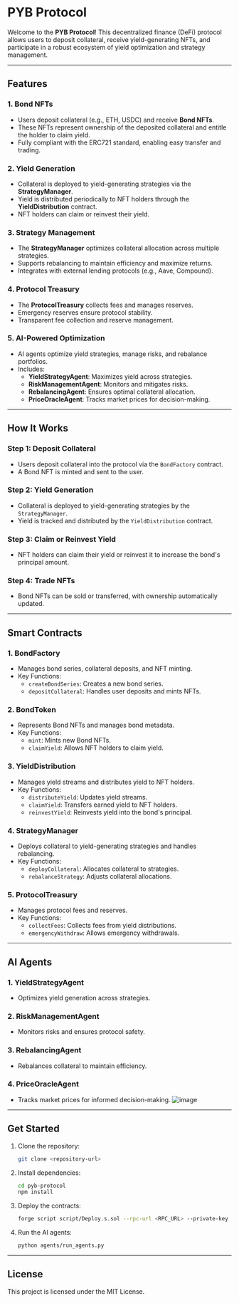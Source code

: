 # PYB Protocol

Welcome to the **PYB Protocol**! This decentralized finance (DeFi) protocol allows users to deposit collateral, receive yield-generating NFTs, and participate in a robust ecosystem of yield optimization and strategy management.

---

## **Features**

### 1. **Bond NFTs**
- Users deposit collateral (e.g., ETH, USDC) and receive **Bond NFTs**.
- These NFTs represent ownership of the deposited collateral and entitle the holder to claim yield.
- Fully compliant with the ERC721 standard, enabling easy transfer and trading.

### 2. **Yield Generation**
- Collateral is deployed to yield-generating strategies via the **StrategyManager**.
- Yield is distributed periodically to NFT holders through the **YieldDistribution** contract.
- NFT holders can claim or reinvest their yield.

### 3. **Strategy Management**
- The **StrategyManager** optimizes collateral allocation across multiple strategies.
- Supports rebalancing to maintain efficiency and maximize returns.
- Integrates with external lending protocols (e.g., Aave, Compound).

### 4. **Protocol Treasury**
- The **ProtocolTreasury** collects fees and manages reserves.
- Emergency reserves ensure protocol stability.
- Transparent fee collection and reserve management.

### 5. **AI-Powered Optimization**
- AI agents optimize yield strategies, manage risks, and rebalance portfolios.
- Includes:
  - **YieldStrategyAgent**: Maximizes yield across strategies.
  - **RiskManagementAgent**: Monitors and mitigates risks.
  - **RebalancingAgent**: Ensures optimal collateral allocation.
  - **PriceOracleAgent**: Tracks market prices for decision-making.

---

## **How It Works**

### **Step 1: Deposit Collateral**
- Users deposit collateral into the protocol via the `BondFactory` contract.
- A Bond NFT is minted and sent to the user.

### **Step 2: Yield Generation**
- Collateral is deployed to yield-generating strategies by the `StrategyManager`.
- Yield is tracked and distributed by the `YieldDistribution` contract.

### **Step 3: Claim or Reinvest Yield**
- NFT holders can claim their yield or reinvest it to increase the bond's principal amount.

### **Step 4: Trade NFTs**
- Bond NFTs can be sold or transferred, with ownership automatically updated.

---

## **Smart Contracts**

### **1. BondFactory**
- Manages bond series, collateral deposits, and NFT minting.
- Key Functions:
  - `createBondSeries`: Creates a new bond series.
  - `depositCollateral`: Handles user deposits and mints NFTs.

### **2. BondToken**
- Represents Bond NFTs and manages bond metadata.
- Key Functions:
  - `mint`: Mints new Bond NFTs.
  - `claimYield`: Allows NFT holders to claim yield.

### **3. YieldDistribution**
- Manages yield streams and distributes yield to NFT holders.
- Key Functions:
  - `distributeYield`: Updates yield streams.
  - `claimYield`: Transfers earned yield to NFT holders.
  - `reinvestYield`: Reinvests yield into the bond's principal.

### **4. StrategyManager**
- Deploys collateral to yield-generating strategies and handles rebalancing.
- Key Functions:
  - `deployCollateral`: Allocates collateral to strategies.
  - `rebalanceStrategy`: Adjusts collateral allocations.

### **5. ProtocolTreasury**
- Manages protocol fees and reserves.
- Key Functions:
  - `collectFees`: Collects fees from yield distributions.
  - `emergencyWithdraw`: Allows emergency withdrawals.

---

## **AI Agents**

### **1. YieldStrategyAgent**
- Optimizes yield generation across strategies.

### **2. RiskManagementAgent**
- Monitors risks and ensures protocol safety.

### **3. RebalancingAgent**
- Rebalances collateral to maintain efficiency.

### **4. PriceOracleAgent**
- Tracks market prices for informed decision-making.
![image](https://github.com/user-attachments/assets/c39f2849-39f8-476d-98ba-6ac49471ac8a)

---

## **Get Started**

1. Clone the repository:
   ```bash
   git clone <repository-url>
   ```
2. Install dependencies:
   ```bash
   cd pyb-protocol
   npm install
   ```
3. Deploy the contracts:
   ```bash
   forge script script/Deploy.s.sol --rpc-url <RPC_URL> --private-key <PRIVATE_KEY>
   ```
4. Run the AI agents:
   ```bash
   python agents/run_agents.py
   ```

---

## **License**
This project is licensed under the MIT License.
